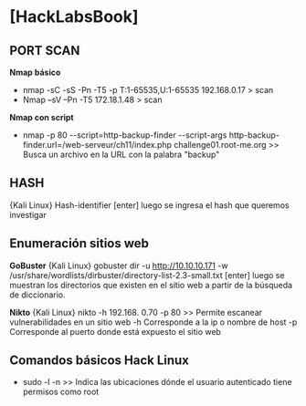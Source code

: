 # [HackLabsBook]

## PORT SCAN
**Nmap básico**
- nmap -sC -sS -Pn -T5 -p T:1-65535,U:1-65535 192.168.0.17 > scan
- Nmap –sV –Pn  -T5 172.18.1.48 > scan
	
**Nmap con script**
- nmap -p 80 --script=http-backup-finder --script-args http-backup-finder.url=/web-serveur/ch11/index.php challenge01.root-me.org >> Busca un archivo en la URL con la palabra "backup"

## HASH
 {Kali Linux} Hash-identifier [enter] luego se ingresa el hash que queremos investigar
 
 ## Enumeración sitios web
 **GoBuster**
 {Kali Linux} gobuster dir -u http://10.10.10.171 -w /usr/share/wordlists/dirbuster/directory-list-2.3-small.txt [enter] luego se muestran los directorios que existen en el sitio web a partir de la búsqueda de diccionario.
 
 **Nikto**
 {Kali Linux} nikto -h 192.168. 0.70 -p 80 >> Permite escanear vulnerabilidades en un sitio web -h Corresponde a la ip o nombre de host -p Corresponde al puerto donde está expuesto el sitio web
 

## Comandos básicos Hack Linux

- sudo -l -n >> Indica las ubicaciones dónde el usuario autenticado tiene permisos como root
